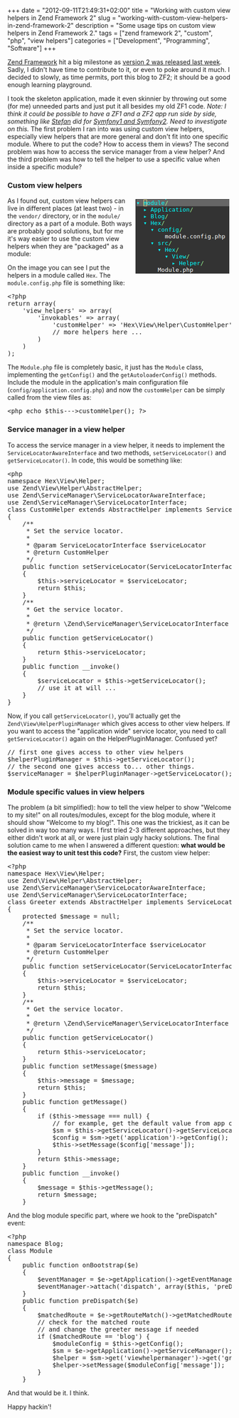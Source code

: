 +++
date = "2012-09-11T21:49:31+02:00"
title = "Working with custom view helpers in Zend Framework 2"
slug = "working-with-custom-view-helpers-in-zend-framework-2"
description = "Some usage tips on custom view helpers in Zend Framework 2."
tags = ["zend framework 2", "custom", "php", "view helpers"]
categories = ["Development", "Programming", "Software"]
+++
<p><a href="http://framework.zend.com/">Zend Framework</a> hit a big milestone as <a href="http://framework.zend.com/blog/zend-framework-2-0-0-stable-released.html">version 2 was released last week</a>. Sadly, I didn't have time to contribute to it, or even to poke around it much. I decided to slowly, as time permits, port this blog to ZF2; it should be a good enough learning playground.
</p>

<p>I took the skeleton application, made it even skinnier by throwing out some (for me) unneeded parts and just put it all besides my old ZF1 code. <i>Note: I think it could be possible to have a ZF1 and a ZF2 app run side by side, something like <a href="https://twitter.com/skoop">Stefan</a> did for <a href="http://www.leftontheweb.com/message/Introducing_IngewikkeldWrapperBundle">Symfony1 and Symfony2</a>. Need to investigate on this.</i> The first problem I ran into was using custom view helpers, especially view helpers that are more general and don't fit into one specific module. Where to put the code? How to access them in views? The second problem was how to access the service manager from a view helper? And the third problem was how to tell the helper to use a specific value when inside a specific module?</p>

<h3>Custom view helpers</h3>

<p>
<img unselectable="on" src="/static/img/posts/zf2viewhelpermodule.png" style="float: right; padding: 5px;">
</p>

<p>As I found out, custom view helpers can live in different places (at least two) - in the <code>vendor/</code> directory, or in the <code>module/</code> directory as a part of a module. Both ways are probably good solutions, but for me it's way easier to use the custom view helpers when they are "packaged" as a module:</p>

<p>On the image you can see I put the helpers in a module called <code>Hex</code>. The <code>module.config.php</code> file is something like:
</p>


<pre name="code" class="php">&lt;?php
return array(
    'view_helpers' =&gt; array(
        'invokables' =&gt; array(
            'customHelper' =&gt; 'Hex\View\Helper\CustomHelper',
            // more helpers here ...
        )
    )
);
</pre>

The <code>Module.php</code> file is completely basic, it just has the <code>Module</code> class, implementing the <code>getConfig()</code> and the <code>getAutoloaderConfig()</code> methods. Include the module in the application's main configuration file (<code>config/application.config.php</code>) and now the <code>customHelper</code> can be simply called from the view files as:

<pre name="code" class="php">&lt;php echo $this--->customHelper(); ?&gt;
</pre>

<h3>Service manager in a view helper</h3>

<p>To access the service manager in a view helper, it needs to implement the <code>ServiceLocatorAwareInterface</code> and two methods, <code>setServiceLocator()</code> and <code>getServiceLocator()</code>. In code, this would be something like:
</p>


<pre name="code" class="php">&lt;php
namespace Hex\View\Helper;
use Zend\View\Helper\AbstractHelper;
use Zend\ServiceManager\ServiceLocatorAwareInterface;
use Zend\ServiceManager\ServiceLocatorInterface;
class CustomHelper extends AbstractHelper implements ServiceLocatorAwareInterface
{
    /**
     * Set the service locator.
     *
     * @param ServiceLocatorInterface $serviceLocator
     * @return CustomHelper
     */
    public function setServiceLocator(ServiceLocatorInterface $serviceLocator)
    {
        $this-&gt;serviceLocator = $serviceLocator;
        return $this;
    }
    /**
     * Get the service locator.
     *
     * @return \Zend\ServiceManager\ServiceLocatorInterface
     */
    public function getServiceLocator()
    {
        return $this-&gt;serviceLocator;
    }
    public function __invoke()
    {
        $serviceLocator = $this-&gt;getServiceLocator();
        // use it at will ...
    }
}
</pre>

Now, if you call <code>getServiceLocator()</code>, you'll actually get the <code>Zend\View\HelperPluginManager</code> which gives access to other view helpers. If you want to access the "application wide" service locator, you need to call <code>getServiceLocator()</code> again on the HelperPluginManager. Confused yet?

<pre name="code" class="php">// first one gives access to other view helpers
$helperPluginManager = $this-&gt;getServiceLocator();
// the second one gives access to... other things.
$serviceManager = $helperPluginManager-&gt;getServiceLocator();
</pre>

<h3>Module specific values in view helpers</h3>

<p>The problem (a bit simplified): how to tell the view helper to show "Welcome to my site!" on all routes/modules, except for the blog module, where it should show "Welcome to my blog!". This one was the trickiest, as it can be solved in way too many ways. I first tried 2-3 different approaches, but they either didn't work at all, or were just plain ugly hacky solutions. The final solution came to me when I answered a different question: <b>what would be the easiest way to unit test this code?</b> First, the custom view helper:
</p>


<pre name="code" class="php">&lt;?php
namespace Hex\View\Helper;
use Zend\View\Helper\AbstractHelper;
use Zend\ServiceManager\ServiceLocatorAwareInterface;
use Zend\ServiceManager\ServiceLocatorInterface;
class Greeter extends AbstractHelper implements ServiceLocatorAwareInterface
{
    protected $message = null;
    /**
     * Set the service locator.
     *
     * @param ServiceLocatorInterface $serviceLocator
     * @return CustomHelper
     */
    public function setServiceLocator(ServiceLocatorInterface $serviceLocator)
    {
        $this-&gt;serviceLocator = $serviceLocator;
        return $this;
    }
    /**
     * Get the service locator.
     *
     * @return \Zend\ServiceManager\ServiceLocatorInterface
     */
    public function getServiceLocator()
    {
        return $this-&gt;serviceLocator;
    }
    public function setMessage($message)
    {
        $this-&gt;message = $message;
        return $this;
    }
    public function getMessage()
    {
        if ($this-&gt;message === null) {
            // for example, get the default value from app config
            $sm = $this-&gt;getServiceLocator()-&gt;getServiceLocator();
            $config = $sm-&gt;get('application')-&gt;getConfig();
            $this-&gt;setMessage($config['message']);
        }
        return $this-&gt;message;
    }
    public function __invoke()
    {
        $message = $this-&gt;getMessage();
        return $message;
    }
</pre>

And the blog module specific part, where we hook to the "preDispatch" event:

<pre name="code" class="php">&lt;?php
namespace Blog;
class Module
{
    public function onBootstrap($e)
    {
        $eventManager = $e-&gt;getApplication()-&gt;getEventManager();
        $eventManager-&gt;attach('dispatch', array($this, 'preDispatch'), 100);
    }
    public function preDispatch($e)
    {
        $matchedRoute = $e-&gt;getRouteMatch()-&gt;getMatchedRouteName();
        // check for the matched route
        // and change the greeter message if needed
        if ($matchedRoute == 'blog') {
            $moduleConfig = $this-&gt;getConfig();
            $sm = $e-&gt;getApplication()-&gt;getServiceManager();
            $helper = $sm-&gt;get('viewhelpermanager')-&gt;get('greeter');
            $helper-&gt;setMessage($moduleConfig['message']);
        }
    }
</pre>

And that would be it. I think.
<p>Happy hackin'!</p>

